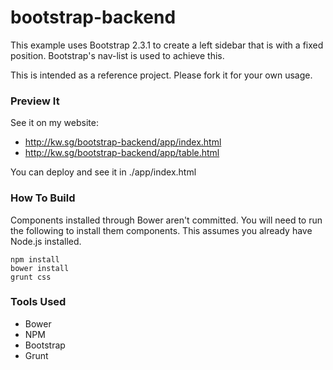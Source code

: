 bootstrap-backend
=================

This example uses Bootstrap 2.3.1 to create a left sidebar that is with a fixed position. 
Bootstrap's nav-list is used to achieve this.

This is intended as a reference project. Please fork it for your own usage.

### Preview It

See it on my website:

 * http://kw.sg/bootstrap-backend/app/index.html
 * http://kw.sg/bootstrap-backend/app/table.html

You can deploy and see it in ./app/index.html

### How To Build

Components installed through Bower aren't committed. You will need to run the following to install them components. This assumes you already have Node.js installed.

```
npm install
bower install
grunt css
```

### Tools Used

 * Bower
 * NPM
 * Bootstrap
 * Grunt
